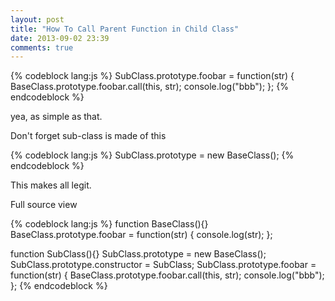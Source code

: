 ```yaml
---
layout: post
title: "How To Call Parent Function in Child Class"
date: 2013-09-02 23:39
comments: true
---
```


{% codeblock lang:js %}
SubClass.prototype.foobar = function(str) {
	BaseClass.prototype.foobar.call(this, str);
	console.log("bbb");
};
{% endcodeblock %}

yea, as simple as that.

Don't forget sub-class is made of this

{% codeblock lang:js %}
SubClass.prototype = new BaseClass();
{% endcodeblock %}

This makes all legit.

Full source view

{% codeblock lang:js %}
function BaseClass(){}
BaseClass.prototype.foobar = function(str) {
	console.log(str);
};

function SubClass(){}
SubClass.prototype = new BaseClass();
SubClass.prototype.constructor = SubClass;
SubClass.prototype.foobar = function(str) {
	BaseClass.prototype.foobar.call(this, str);
	console.log("bbb");
};
{% endcodeblock %}
